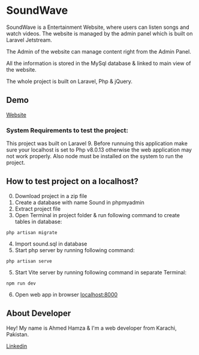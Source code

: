 # SoundWave

SoundWave is a Entertainment Website, where users can listen songs and watch videos.
The website is managed by the admin panel which is built on Laravel Jetstream.

The Admin of the website can manage content right from the Admin Panel.

All the information is stored in the MySql database & linked to main view of the website.

The whole project is built on Laravel, Php & jQuery.

## Demo

[Website](https://sound.azfamtech.com)

### System Requirements to test the project:
This project was built on Laravel 9. Before runnuing this application make sure your localhost is set to Php v8.0.13 otherwise the web application may not work properly. Also node must be installed on the system to run the project.

## How to test project on a localhost?

0. Download project in a zip file
1. Create a database with name Sound in phpmyadmin
2. Extract project file
3. Open Terminal in project folder & run following command to create tables in database:

```node
php artisan migrate 
```
4. Import sound.sql in database
5. Start php server by running following command:
```node
php artisan serve 
```
5. Start Vite server by running following command in separate Terminal:

```node
npm run dev 
```
6. Open web app in browser
[localhost:8000](localhost:8000)

## About Developer
Hey! My name is Ahmed Hamza & I'm a web developer from Karachi, Pakistan.

[Linkedin](https://linkedin.com/in/ahmedhamzaarif)
